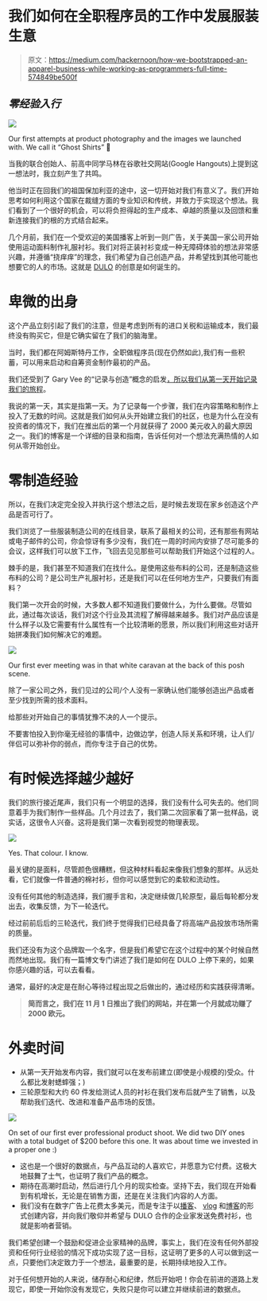 # 我们如何在全职程序员的工作中发展服装生意

> 原文：<https://medium.com/hackernoon/how-we-bootstrapped-an-apparel-business-while-working-as-programmers-full-time-574849be500f>

## *零经验入行*

![](img/1e513cd0fecb1e929951bcd56b91c915.png)

Our first attempts at product photography and the images we launched with. We call it “Ghost Shirts” 👻

当我的联合创始人、前高中同学马林在谷歌社交网站(Google Hangouts)上提到这一想法时，我立刻产生了共鸣。

他当时正在回我们的祖国保加利亚的途中，这一切开始对我们有意义了。我们开始思考如何利用这个国家在裁缝方面的专业知识和传统，并致力于实现这个想法。我们看到了一个很好的机会，可以将负担得起的生产成本、卓越的质量以及回馈和重新连接我们的根的方式结合起来。

几个月前，我们在一个受欢迎的美国播客上听到一则广告，关于美国一家公司开始使用运动面料制作礼服衬衫。我们对将正装衬衫变成一种无障碍体验的想法非常感兴趣，并遵循“挠痒痒”的理念，我们希望为自己创造产品，并希望找到其他可能也想要它的人的市场。这就是 [DULO](https://weardulo.com/) 的创意是如何诞生的。

# **卑微的出身**

这个产品立刻引起了我们的注意，但是考虑到所有的进口关税和运输成本，我们最终没有购买它，但是它确实留在了我们的脑海里。

当时，我们都在阿姆斯特丹工作，全职做程序员(现在仍然如此),我们有一些积蓄，可以用来启动和自筹资金制作最初的产品。

我们还受到了 Gary Vee 的“记录与创造”概念的启发[，所以我们从第一天开始记录我们的旅程](https://weardulo.com/blog)。

我说的第一天，其实是指第一天。为了记录每一个步骤，我们在内容策略和制作上投入了无数的时间。这就是我们如何从头开始建立我们的社区，也是为什么在没有投资者的情况下，我们在推出后的第一个月就获得了 2000 美元收入的最大原因之一。我们的博客是一个详细的目录和指南，告诉任何对一个想法充满热情的人如何从零开始创业。

# **零制造经验**

所以，在我们决定完全投入并执行这个想法之后，是时候去发现在家乡创造这个产品是否可行了。

我们浏览了一些服装制造公司的在线目录，联系了最相关的公司，还有那些有网站或电子邮件的公司，你会惊讶有多少没有，我们在一周的时间内安排了尽可能多的会议，这样我们可以放下工作，飞回去见见那些可以帮助我们开始这个过程的人。

棘手的是，我们甚至不知道我们在找什么。是使用这些布料的公司，还是制造这些布料的公司？是公司生产礼服衬衫，还是我们可以在任何地方生产，只要我们有面料？

我们第一次开会的时候，大多数人都不知道我们要做什么，为什么要做。尽管如此，通过每次谈话，我们对这个行业及其流程了解得越来越多。我们对产品应该是什么样子以及它需要有什么属性有一个比较清晰的愿景，所以我们利用这些对话开始拼凑我们如何解决它的难题。

![](img/d29f7efdbfc16d0c4d494f338d463c69.png)

Our first ever meeting was in that white caravan at the back of this posh scene.

除了一家公司之外，我们见过的公司/个人没有一家确认他们能够创造出产品或者至少找到所需的技术面料。

给那些对开始自己的事情犹豫不决的人一个提示。

不要害怕投入到你毫无经验的事情中，边做边学，创造人际关系和环境，让人们/伴侣可以弥补你的弱点，而你专注于自己的优势。

# **有时候选择越少越好**

我们的旅行接近尾声，我们只有一个明显的选择，我们没有什么可失去的。他们同意着手为我们制作一些样品。几个月过去了，我们第二次回家看了第一批样品，说实话，这很令人兴奋。这将是我们第一次看到视觉的物理表现。

![](img/04f51c4983671e95351e536cca66b5fa.png)

Yes. That colour. I know.

最关键的是面料，尽管颜色很糟糕，但这种材料看起来像我们想象的那样。从远处看，它们就像一件普通的棉衬衫，但你可以感觉到它的柔软和流动性。

没有任何其他的制造选择，我们握手言和，决定继续做几轮原型，最后每轮都分发出去，收集反馈，为下一轮迭代。

经过前前后后的三轮迭代，我们终于觉得我们已经具备了将高端产品投放市场所需的质量。

我们还没有为这个品牌取一个名字，但是我们希望它在这个过程中的某个时候自然而然地出现。我们有一篇博文专门讲述了我们是如何在 DULO 上停下来的，如果你感兴趣的话，可以去看看。

通常，最好的决定是在耐心等待过程出现之后做出的，通过经历和实践获得清晰。

> **简而言之，我们在 11 月 1 日推出了我们的网站，并在第一个月就成功赚了 2000 欧元。**

# **外卖时间**

*   从第一天开始发布内容，我们就可以在发布前建立(即使是小规模的)受众。什么都比发射蟋蟀强；)
*   三轮原型和大约 60 件发给测试人员的衬衫在我们发布后就产生了销售，以及帮助我们迭代、改进和准备产品市场的反馈。

![](img/a180cd3feb1e7e36325946bb819b514b.png)

On set of our first ever professional product shoot. We did two DIY ones with a total budget of $200 before this one. It was about time we invested in a proper one :)

*   这也是一个很好的数据点，与产品互动的人喜欢它，并愿意为它付费。这极大地鼓舞了士气，也证明了我们产品的概念。
*   期待在高潮时启动，然后进行几个月的现实检查。坚持下去，我们现在开始看到有机增长，无论是在销售方面，还是在关注我们内容的人方面。
*   我们没有在数字广告上花费太多美元，而是专注于以[播客](https://weardulo.com/podcast)、 [vlog](https://www.youtube.com/watch?v=D_shr4AHytU&list=PLkbellABjPjULjohHD93GiekEdCRQBARt) 和[博客](https://weardulo.com/blog)的形式创建内容，并向我们敬仰并希望与 DULO 合作的企业家发送免费衬衫，也就是影响者营销。

我们希望创建一个鼓励和促进企业家精神的品牌，事实上，我们在没有任何外部投资和任何行业经验的情况下成功实现了这一目标，这证明了更多的人可以做到这一点，只要他们决定致力于一个想法，最重要的是，长期持续地投入工作。

对于任何想开始的人来说，储存耐心和纪律，然后开始吧！你会在前进的道路上发现它，即使一开始你没有发现它，失败只是你可以建立并继续前进的数据点。